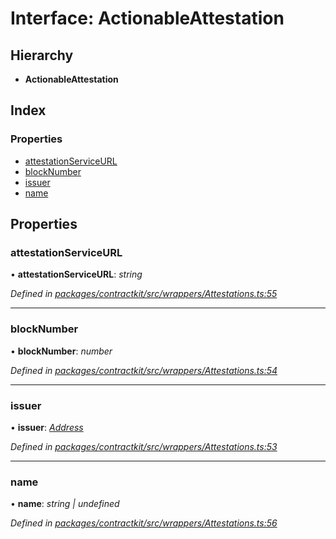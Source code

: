 # Interface: ActionableAttestation

## Hierarchy

* **ActionableAttestation**

## Index

### Properties

* [attestationServiceURL](_wrappers_attestations_.actionableattestation.md#attestationserviceurl)
* [blockNumber](_wrappers_attestations_.actionableattestation.md#blocknumber)
* [issuer](_wrappers_attestations_.actionableattestation.md#issuer)
* [name](_wrappers_attestations_.actionableattestation.md#name)

## Properties

###  attestationServiceURL

• **attestationServiceURL**: *string*

*Defined in [packages/contractkit/src/wrappers/Attestations.ts:55](https://github.com/celo-org/celo-monorepo/blob/master/packages/contractkit/src/wrappers/Attestations.ts#L55)*

___

###  blockNumber

• **blockNumber**: *number*

*Defined in [packages/contractkit/src/wrappers/Attestations.ts:54](https://github.com/celo-org/celo-monorepo/blob/master/packages/contractkit/src/wrappers/Attestations.ts#L54)*

___

###  issuer

• **issuer**: *[Address](../modules/_base_.md#address)*

*Defined in [packages/contractkit/src/wrappers/Attestations.ts:53](https://github.com/celo-org/celo-monorepo/blob/master/packages/contractkit/src/wrappers/Attestations.ts#L53)*

___

###  name

• **name**: *string | undefined*

*Defined in [packages/contractkit/src/wrappers/Attestations.ts:56](https://github.com/celo-org/celo-monorepo/blob/master/packages/contractkit/src/wrappers/Attestations.ts#L56)*
